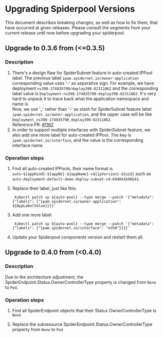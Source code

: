 # Upgrading Spiderpool Versions 

This document describes breaking changes, as well as how to fix them, that have occurred at given releases.
Please consult the segments from your current release until now before upgrading your spiderpool.


## Upgrade to 0.3.6 from (<=0.3.5)

### Description

1. There's a design flaw for SpiderSubnet feature in auto-created IPPool label.
The previous label `ipam.spidernet.io/owner-application` corresponding value uses '-' as separative sign.
For example, we have deployment `ns398-174835790/deploy398-82311862` and the corresponding label value is `Deployment-ns398-174835790-deploy398-82311862`.
It's very hard to unpack it to trace back what the application namespace and name is.  
Now, we use '_' rather than '-' as slash for SpiderSubnet feature label `ipam.spidernet.io/owner-application`, and the upper case
will be like `Deployment_ns398-174835790_deploy398-82311862`.  
Reference PR: [#1162](https://github.com/spidernet-io/spiderpool/pull/1162)
2. In order to support multiple interfaces with SpiderSubnet feature, we also add one more label for auto-created IPPool.
The key is `ipam.spidernet.io/interface`, and the value is the corresponding interface name.

### Operation steps

1. Find all auto-created IPPools, their name format is `auto-${appKind}-${appNS}-${appName}-v${ipVersion}-${uid}` such as `auto-deployment-default-demo-deploy-subnet-v4-69d041b98b41`.

2. Replace their label, just like this:

   ```shell
    kubectl patch sp ${auto-pool} --type merge --patch '{"metadata": {"labels": {"ipam.spidernet.io/owner-application": ${AppLabelValue}}}}'
   ```

3. Add one more label

   ```shell
    kubectl patch sp ${auto-pool} --type merge --patch '{"metadata": {"labels": {"ipam.spidernet.io/interface": "eth0"}}}}'
   ```

4. Update your Spiderpool components version and restart them all.

## Upgrade to 0.4.0 from (<0.4.0)

### Description

Due to the architecture adjustment, the SpiderEndpoint.Status.OwnerControllerType property is changed from `None` to `Pod`.

### Operation steps

1. Find all SpiderEndpoint objects that their Status OwnerControllerType is `None`

2. Replace the subresource SpiderEndpoint.Status.OwnerControllerType property from `None` to `Pod`
